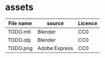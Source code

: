 assets
======
| File name    | source        | Licence |
| ------------ | ------------- | ------- |
| TODO.mtl     | Blender       | CC0     |
| TODO.obj     | Blender       | CC0     |
| TODO.png     | Adobe Express | CC0     |
